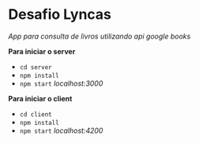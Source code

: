 # Desafio Lyncas
*App para consulta de livros utilizando api google books*

**Para iniciar o server**

 - `cd server`
 - `npm install`
 - `npm start`
 *localhost:3000*

**Para iniciar o client**

- `cd client`
- `npm install`
- `npm start`
*localhost:4200*